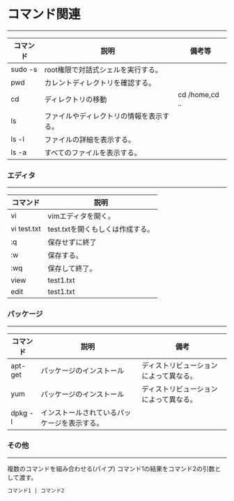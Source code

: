 # コマンド関連
---

|コマンド|説明|備考等|
|---|---|---|
|sudo -s|root権限で対話式シェルを実行する。||
|pwd|カレントディレクトリを確認する。||
|cd|ディレクトリの移動|cd /home,cd ..|
|ls|ファイルやディレクトリの情報を表示する。||
|ls -l|ファイルの詳細を表示する。||
|ls -a|すべてのファイルを表示する。||



### エディタ
---

|コマンド|説明|
|---|---|
|vi|vimエディタを開く。|
|vi test.txt|test.txtを開くもしくは作成する。|
|:q|保存せずに終了||
|:w|保存する。||
|:wq|保存して終了。||
|view|test1.txt|test1.txtのファイルを編集する。|
|edit|test1.txt|test1.txtの中身を確認する。|


### パッケージ
---

|コマンド|説明|備考|
|---|---|---|
|apt-get|パッケージのインストール|ディストリビューションによって異なる。|
|yum|パッケージのインストール|ディストリビューションによって異なる。|
|dpkg -l|インストールされているパッケージを表示する。||

### その他
---

複数のコマンドを組み合わせる(パイプ)
コマンド1の結果をコマンド2の引数として渡す。

```bash
コマンド1 | コマンド2
```

